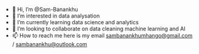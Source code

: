 - 👋 Hi, I’m @Sam-Banankhu
- 👀 I’m interested in data analysation
- 🌱 I’m currently learning data science and analytics
- 💞️ I’m looking to collaborate on data cleaning machine learning and AI
- 📫 How to reach me here is my email sambanankhumhango@gmail.com / sambanankhu@outlook.com

<!---
Sam-Banankhu/Sam-Banankhu is a ✨ special ✨ repository because its `README.md` (this file) appears on your GitHub profile.
You can click the Preview link to take a look at your changes.
--->
